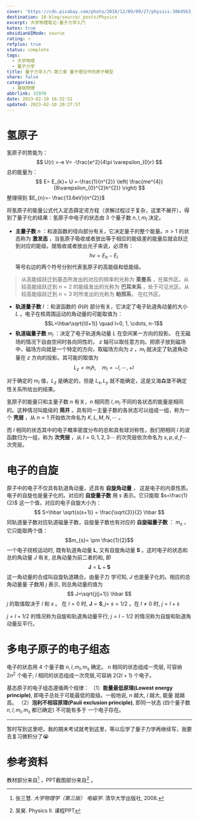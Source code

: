 ```yaml
---
cover: 'https://cdn.pixabay.com/photo/2018/12/09/09/27/physics-3864563__480.jpg'
destination: 10-blog/source/_posts/Physics
excerpt: 大学物理笔记-量子力学入门
katex: true
obsidianUIMode: source
rating: ⭐
refplus: true
status: complete
tags:
  - 大学物理
  - 量子力学
title: 量子力学入门-第三章 量子理论中的原子模型
share: false
categories:
  - 基础物理
abbrlink: 32970
date: 2023-02-10 16:32:51
updated: 2023-02-10 20:27:57
---
```


# 氢原子
氢原子的势能为：
$$
U(r) =-e V= -\frac{e^2}{4\pi \varepsilon_{0}r}
$$
总的能量为：
$$
E= E_{k}+ U =-\frac{1}{n^{2}} \left( \frac{me^{4}}{8\varepsilon_{0}^{2}h^{2}} \right)
$$
整理得到 $E_{n}=- \frac{13.6eV}{n^{2}}$

将氢原子的能量公式代入定态薛定谔方程（求解过程过于复杂，这里不展开），得到了量子化的结果：氢原子中电子的状态由 $3$ 个量子数 $n, l, m_{l}$ 决定。

- **主量子数** $n$ ：和波函数的径向部分有关，它决定量子的整个能量。$n > 1$ 的状态称为 **激发态** ，当氢原子吸收或者放出等于相应的能级差的能量后就会跃迁到对应的能级。就吸收或者放出光子来说，必须有：
$$
hv=E_{h} - E_{l}
$$
等号右边的两个符号分别代表氢原子的高能级和低能级。

> 从高能级跃迁到基态所发出的对应的频率的光称为 **莱曼系** ，在紫外区。从较高能级跃迁到 $n=2$ 的能级发出的光称为 **巴耳末系** ，处于可见光区。从较高能级跃迁到 $n=3$ 时所发出的光称为 **帕邢系**， 在红外区。

- **轨道量子数** $l$ ：和波函数的 $\Theta(\theta)$ 部分有关，它决定了电子轨道角动量的大小 $L$ 。电子在核周围运动的角动量的可能取值为：
  $$L=\hbar\sqrt{l(l+1)} \quad l=0, 1, \cdots, n-1$$
- **轨道磁量子数** $m_l$ ：决定了电子轨道角动量 $L$ 在空间某一方向的投影。 
    在无磁场的情况下自由空间时各向同性的， $z$ 轴可以取任意方向。把原子放到磁场中，磁场方向就是一个特定的方向，取磁场方向为 $z$ ，$m_l$ 就决定了轨道角动量在 $z$ 方向的投影。其可能的取值为
$$
L_{z}=m_{l} \hbar, \quad m_{l}= -l, \cdots ,+l
$$

对于确定的 $m_{l}$ 值，$L_{z}$ 是确定的，但是 $L_{x}, L_{y}$ 就不能确定，这是又海森堡不确定性关系所给出的结果。

氢原子的能量只和主量子数 $n$ 有关，$n$ 相同而 $l, m_l$ 不同的各状态的能量是相同的。这种情况叫能级的 **简并** 。具有同一主量子数的各状态可以组成一组，称为一个 **壳层** ，从 $n=1$ 开始依次命名为 $K, L, M, N , \cdots$ 。

而 $l$ 相同的状态其中的电子概率密度分布的总和具有球对称性，我们把相同 $l$ 的波函数归为一组，称为 **次壳层** ，从 $l=0,1 ,2 ,3 \cdots$ 的次壳层依次命名为 $s, p, d, f \cdots$ 次壳层。

# 电子的自旋
原子中的电子不仅具有轨道角动量，还具有 **自旋角动量** ， 这是电子的内禀性质。电子的自旋也是量子化的。对应的 **自旋量子数** 用 $s$ 表示。它只能取 $s=\frac{1}{2}$ 这一个值，对应的电子自旋大小为： 
$$
S=\hbar \sqrt{s(s+1)} = \frac{\sqrt{3}}{2} \hbar
$$
同轨道量子数对应轨道磁量子数，自旋量子数也有对应的 **自旋磁量子数** ： $m_s$ ，它只能取两个值：
$$m_{s}= \pm \frac{1}{2}$$
一个电子绕核运动时, 既有轨道角动量 $\boldsymbol{L}$, 又有自旋角动量 $\boldsymbol{S}$ 。这时电子的状态和总的角动量 $J$ 有关, 总角动量为前二者的和, 即
$$
\boldsymbol{J}=\boldsymbol{L}+\boldsymbol{S}
$$
这一角动量的合成叫自旋轨道耦合。由量子力 学可知, $J$ 也是量子化的。相应的总角动量量 子数用 $j$ 表示, 则总角动量的值为
$$
J=\sqrt{j(j+1)} \hbar
$$
$j$ 的取值取决于 $l$ 和 $s$ 。
在 $l=0$ 时, $\boldsymbol{J}=\boldsymbol{S}, j=$ $s=1 / 2$ 。在 $l \neq 0$ 时, $j=l+s$

$j=l+1 / 2$ 的情况称为自旋和轨道角动量平行; $j=l-1 / 2$ 的情况称为自旋和轨道角动量反平行。


# 多电子原子的电子组态

电子的状态用 4 个量子数 $n, l, m_l, m_s$ 确定。 $n$ 相同的状态组成一壳层, 可容纳 $2 n^2$ 个电子; $l$ 相同的状态组成一次壳层,可容纳 $2(2 l+1)$ 个电子。

基态原子的电子组态遵循两个规律：
（1）**能量最低原理(Lowest energy principle)**, 即电子总处于可能最低的能级。一般地说, $n$ 越大, $l$ 越大, 能量 就越高。
（2）**泡利不相容原理(Pauli exclusion principle)**, 即同一状态 (四个量子数 $n, l, m_l, m_s$ 都已确定) 不可能有多于 一个电子存在。

----

暂时写到这里吧，我的期末考试就考到这里，等以后学了量子力学再继续写，我要去复习微积分了😭

# 参考资料
教材部分来自[^1] ，PPT截图部分来自[^2] 。

[^1]: 张三慧. *大学物理学（第三版） 电磁学*. 清华大学出版社, 2008.
[^2]: 吴昊. Physics II. 课程PPT